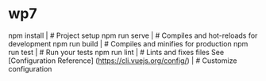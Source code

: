# wp7

npm install                     | # Project setup
npm run serve                   | # Compiles and hot-reloads for development
npm run build                   | # Compiles and minifies for production
npm run test                    | # Run your tests
npm run lint                    | # Lints and fixes files
See [Configuration Reference]
(https://cli.vuejs.org/config/) | # Customize configuration
